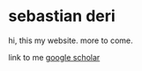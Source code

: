 # sebastian deri
hi, this my website. more to come.

link to me [google scholar](https://scholar.google.com/citations?user=-XzVPewAAAAJ&hl=en&oi=ao)
